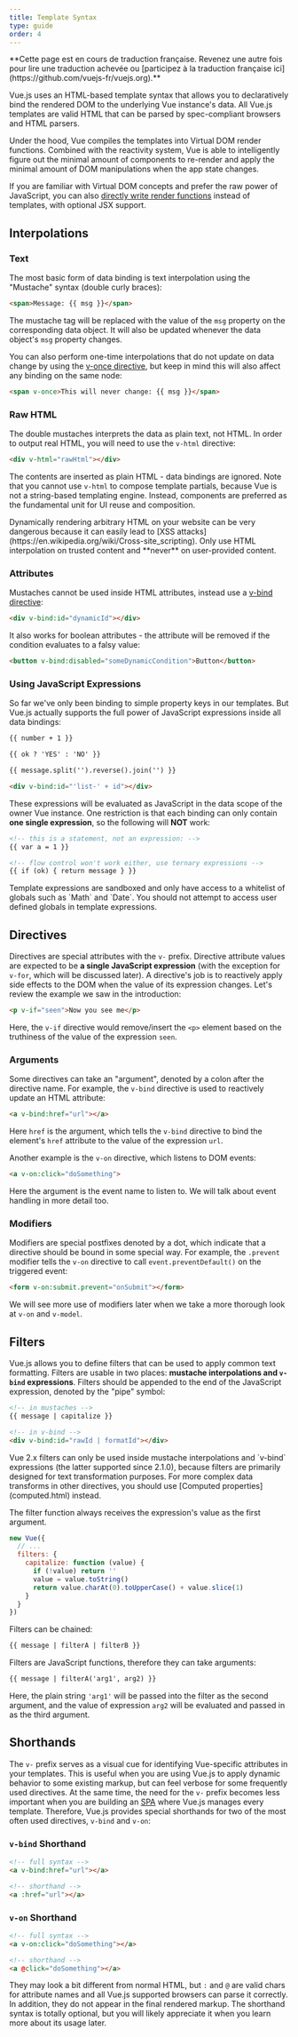 ```yaml
---
title: Template Syntax
type: guide
order: 4
---
```


<p class="tip">**Cette page est en cours de traduction française. Revenez une autre fois pour lire une traduction achevée ou [participez à la traduction française ici](https://github.com/vuejs-fr/vuejs.org).**</p>Vue.js uses an HTML-based template syntax that allows you to declaratively bind the rendered DOM to the underlying Vue instance's data. All Vue.js templates are valid HTML that can be parsed by spec-compliant browsers and HTML parsers.

Under the hood, Vue compiles the templates into Virtual DOM render functions. Combined with the reactivity system, Vue is able to intelligently figure out the minimal amount of components to re-render and apply the minimal amount of DOM manipulations when the app state changes.

If you are familiar with Virtual DOM concepts and prefer the raw power of JavaScript, you can also [directly write render functions](render-function.html) instead of templates, with optional JSX support.

## Interpolations

### Text

The most basic form of data binding is text interpolation using the "Mustache" syntax (double curly braces):

``` html
<span>Message: {{ msg }}</span>
```

The mustache tag will be replaced with the value of the `msg` property on the corresponding data object. It will also be updated whenever the data object's `msg` property changes.

You can also perform one-time interpolations that do not update on data change by using the [v-once directive](../api/#v-once), but keep in mind this will also affect any binding on the same node:

``` html
<span v-once>This will never change: {{ msg }}</span>
```

### Raw HTML

The double mustaches interprets the data as plain text, not HTML. In order to output real HTML, you will need to use the `v-html` directive:

``` html
<div v-html="rawHtml"></div>
```

The contents are inserted as plain HTML - data bindings are ignored. Note that you cannot use `v-html` to compose template partials, because Vue is not a string-based templating engine. Instead, components are preferred as the fundamental unit for UI reuse and composition.

<p class="tip">Dynamically rendering arbitrary HTML on your website can be very dangerous because it can easily lead to [XSS attacks](https://en.wikipedia.org/wiki/Cross-site_scripting). Only use HTML interpolation on trusted content and **never** on user-provided content.</p>

### Attributes

Mustaches cannot be used inside HTML attributes, instead use a [v-bind directive](../api/#v-bind):

``` html
<div v-bind:id="dynamicId"></div>
```

It also works for boolean attributes - the attribute will be removed if the condition evaluates to a falsy value:

``` html
<button v-bind:disabled="someDynamicCondition">Button</button>
```

### Using JavaScript Expressions

So far we've only been binding to simple property keys in our templates. But Vue.js actually supports the full power of JavaScript expressions inside all data bindings:

``` html
{{ number + 1 }}

{{ ok ? 'YES' : 'NO' }}

{{ message.split('').reverse().join('') }}

<div v-bind:id="'list-' + id"></div>
```

These expressions will be evaluated as JavaScript in the data scope of the owner Vue instance. One restriction is that each binding can only contain **one single expression**, so the following will **NOT** work:

``` html
<!-- this is a statement, not an expression: -->
{{ var a = 1 }}

<!-- flow control won't work either, use ternary expressions -->
{{ if (ok) { return message } }}
```

<p class="tip">Template expressions are sandboxed and only have access to a whitelist of globals such as `Math` and `Date`. You should not attempt to access user defined globals in template expressions.</p>

## Directives

Directives are special attributes with the `v-` prefix. Directive attribute values are expected to be **a single JavaScript expression** (with the exception for `v-for`, which will be discussed later). A directive's job is to reactively apply side effects to the DOM when the value of its expression changes. Let's review the example we saw in the introduction:

``` html
<p v-if="seen">Now you see me</p>
```

Here, the `v-if` directive would remove/insert the `<p>` element based on the truthiness of the value of the expression `seen`.

### Arguments

Some directives can take an "argument", denoted by a colon after the directive name. For example, the `v-bind` directive is used to reactively update an HTML attribute:

``` html
<a v-bind:href="url"></a>
```

Here `href` is the argument, which tells the `v-bind` directive to bind the element's `href` attribute to the value of the expression `url`.

Another example is the `v-on` directive, which listens to DOM events:

``` html
<a v-on:click="doSomething">
```

Here the argument is the event name to listen to. We will talk about event handling in more detail too.

### Modifiers

Modifiers are special postfixes denoted by a dot, which indicate that a directive should be bound in some special way. For example, the `.prevent` modifier tells the `v-on` directive to call `event.preventDefault()` on the triggered event:

``` html
<form v-on:submit.prevent="onSubmit"></form>
```

We will see more use of modifiers later when we take a more thorough look at `v-on` and `v-model`.

## Filters

Vue.js allows you to define filters that can be used to apply common text formatting. Filters are usable in two places: **mustache interpolations and `v-bind` expressions**. Filters should be appended to the end of the JavaScript expression, denoted by the "pipe" symbol:

``` html
<!-- in mustaches -->
{{ message | capitalize }}

<!-- in v-bind -->
<div v-bind:id="rawId | formatId"></div>
```

<p class="tip">Vue 2.x filters can only be used inside mustache interpolations and `v-bind` expressions (the latter supported since 2.1.0), because filters are primarily designed for text transformation purposes. For more complex data transforms in other directives, you should use [Computed properties](computed.html) instead.</p>

The filter function always receives the expression's value as the first argument.

``` js
new Vue({
  // ...
  filters: {
    capitalize: function (value) {
      if (!value) return ''
      value = value.toString()
      return value.charAt(0).toUpperCase() + value.slice(1)
    }
  }
})
```

Filters can be chained:

``` html
{{ message | filterA | filterB }}
```

Filters are JavaScript functions, therefore they can take arguments:

``` html
{{ message | filterA('arg1', arg2) }}
```

Here, the plain string `'arg1'` will be passed into the filter as the second argument, and the value of expression `arg2` will be evaluated and passed in as the third argument.

## Shorthands

The `v-` prefix serves as a visual cue for identifying Vue-specific attributes in your templates. This is useful when you are using Vue.js to apply dynamic behavior to some existing markup, but can feel verbose for some frequently used directives. At the same time, the need for the `v-` prefix becomes less important when you are building an [SPA](https://en.wikipedia.org/wiki/Single-page_application) where Vue.js manages every template. Therefore, Vue.js provides special shorthands for two of the most often used directives, `v-bind` and `v-on`:

### `v-bind` Shorthand

``` html
<!-- full syntax -->
<a v-bind:href="url"></a>

<!-- shorthand -->
<a :href="url"></a>
```


### `v-on` Shorthand

``` html
<!-- full syntax -->
<a v-on:click="doSomething"></a>

<!-- shorthand -->
<a @click="doSomething"></a>
```

They may look a bit different from normal HTML, but `:` and `@` are valid chars for attribute names and all Vue.js supported browsers can parse it correctly. In addition, they do not appear in the final rendered markup. The shorthand syntax is totally optional, but you will likely appreciate it when you learn more about its usage later.
